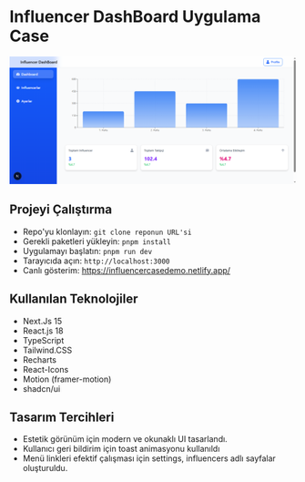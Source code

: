 # Influencer DashBoard Uygulama Case
![DashBoard](dashboard_ss.png)

## Projeyi Çalıştırma
- Repo'yu klonlayın: `git clone reponun URL'si `
- Gerekli paketleri yükleyin: `pnpm install`
- Uygulamayı başlatın: `pnpm run dev`
- Tarayıcıda açın: `http://localhost:3000`
- Canlı gösterim: https://influencercasedemo.netlify.app/

## Kullanılan Teknolojiler
- Next.Js 15
- React.js 18
- TypeScript
- Tailwind.CSS
- Recharts
- React-Icons
- Motion (framer-motion)
- shadcn/ui

## Tasarım Tercihleri
- Estetik görünüm için modern ve okunaklı UI tasarlandı.
- Kullanıcı geri bildirim için toast animasyonu kullanıldı
- Menü linkleri efektif çalışması için settings, influencers adlı sayfalar oluşturuldu.